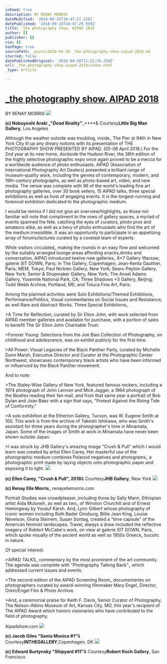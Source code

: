 ```yaml
---
inFeed: true
description: BY RENAY MORRIS
dateModified: '2018-09-25T10:47:27.226Z'
datePublished: '2018-09-25T10:47:29.959Z'
title: _the photography show. AIPAD 2018
author: []
publisher: {}
via: {}
hasPage: true
sourcePath: _posts/2018-04-20-_the-photography-show-aipad-2018.md
starred: false
datePublishedOriginal: '2018-04-20T11:22:56.258Z'
url: _the-photography-show-aipad-2018/index.html
_type: Article

---
```

# [\_the photography show. AIPAD 2018][0]

BY RENAY MORRIS
![](https://the-grid-user-content.s3-us-west-2.amazonaws.com/a0fd3536-328c-44fa-bd88-5d3bfdaa5a7d.png)

**(c) Nobuyoshi Araki **_**"**_**Dead Reality**_**"**_****& Courtesy**Little Big Man Gallery**, Los Angeles

Although the weather outside was troubling, inside\_ The Pier at 94th in New York City lit up any dreary notions with its presentation of  THE PHOTOGRAPHY SHOW PRESENTED BY AIPAD. (05-08 April 2018.) For the 2nd year at its new home, dockside the Hudson River, the 38th edition of the highly selective photographic expo once again proved to be a mecca for a worldwide audience of photo enthusiasts. AIPAD (Association of International Photography Art Dealers) presented a brilliant range of museum-quality work, including the genres of contemporary, modern, and 19th-century photographs, as well as photo-based art, video, and new media. The venue was complete with 96 of the world's leading fine art photography galleries, over 30 book sellers, 15 AIPAD talks, three special exhibitions as well as host of engaging events. It is the longest-running and foremost exhibition dedicated to the photographic medium.

I would be remiss if I did not give an overview/highlights, as those not familiar will note that compliment to the rows of gallery spaces, a myriad of events spanned the fete, catching the eyes of curators, photo pros and amateurs alike, as well as a bevy of photo enthusiasts who find the art of the medium irresistible. It was an opportunity to participate in an appetizing array of forums/lectures curated by a coveted team of experts.

While visitors circulated\_ making the rounds in an easy flow and welcomed by the suitably arranged lounge areas affording snacks,drinks and conversation, AIPAD introduced twelve new galleries\_ 6×7 Gallery Warsaw; galerie SIT DOWN, Paris; In The Gallery, Copenhagen; Jean-Kenta Gauthier, Paris; MEM, Tokyo; Paul Nicklen Gallery, New York; Sears-Peyton Gallery, New York; Senior & Shopmaker Gallery, New York; The Ansel Adams Gallery, Yosemite National Park, CA; Three Shadows +3 Gallery, Beijing; Todd Webb Archive, Portland, ME; and Toluca Fine Art, Paris.

Among the planned activities were Solo Exhibitions/Themed Exhibitions, Performance/Politics, Visual commentaries on Social Issues and Resistance, as well Rare and Abstract Works. Three Special Exhibitions\_

\>A Time for Reflection, curated by Sir Elton John, with work selected from AIPAD member galleries and available for purchase, with a portion of sales to benefit The Sir Elton John Charitable Trust.

\>Forever Young: Selections from the Joe Baio Collection of Photography, on childhood and adolescence, was on exhibit publicly for the first time.

\>All Power: Visual Legacies of the Black Panther Party, curated by Michelle Dunn Marsh, Executive Director and Curator at the Photographic Center Northwest, showcases contemporary black artists who have been informed or influenced by the Black Panther movement.

And to note:

\>The Staley-Wise Gallery of New York, featured famous rockers, including a 1974 photograph of John Lennon and Mick Jagger, a 1964 photograph of the Beatles reading their fan mail, and from that same year a portrait of Bob Dylan and Joan Baez with a sign that says, "Protest Against the Rising Tide of Conformity."

\>A solo exhibition at the Etherton Gallery, Tucson, was W. Eugene Smith at 100\. This work is from the archive of Takeshi Ishikawa, who was Smith's assistant for three years during the photographer's time in Minamata, Japan. Some of the images of Smith at work in Minamata have never been shown outside Japan.

\>I was struck by JHB Gallery's amazing image "Crush & Pull" which I would learn was created by artist Ellen Carey. Her masterful use of the photographic medium combines Polaroid negatives and photograms\_ a photographic print made by laying objects onto photographic paper and exposing it to light.
![](https://imgflo.herokuapp.com/graph/2b2431f8e7ba7b0/5f5bd8e5ccb2e2e8ca7f12e7d8d30606/croprotate.png?cropheight=1489&cropwidth=1579&degrees=0&input=https%3A%2F%2Fthe-grid-user-content.s3-us-west-2.amazonaws.com%2Fdc12df0c-fa2d-4710-87d8-d28172f8e7ca.png&x=319&y=0)

**(c) Ellen Carey, "Crush & Pull", 2018**& Courtesy**JHB Gallery**, New York
![](https://the-grid-user-content.s3-us-west-2.amazonaws.com/797321d7-127c-41f4-9339-62875a87859f.png)

**(c) Renay Elle Morris**\_ renayellemorris.com 

Portrait Studies was crowdpleaser\_including those by Sally Mann, Ethiopian artist Aida Muluneh, as well as two\_ of Winston Churchill and of Ernest Hemingway by Yousuf Karsh. And, Lynn Gilbert whose photography of iconic women including Ruth Bader Ginsburg, Billie Jean King, Louise Nevelson, Gloria Steinem, Susan Sontag, created a "time capsule" of the American feminist landscapes. Travel, always a draw included the reflective imagery of Roblert McCabe's work, on view at galerie SIT DOWN, Paris, which spoke visually of the ancient world as well as 1950s Greece\_ bucolic in nature.

Of special interest:

\>AIPAD TALKS\_ commentary by the most prominent of the art community. The agenda was complete with "Photography Talking Back"\_ which addressed current issues and events.

\>The second edition of the AIPAD Screening Room\_ documentaries on photographers curated by award-winning filmmaker Mary Engel, Director, Orkin/Engel Film & Photo Archive.

\>And, a ceremonial praise for Keith F. Davis, Senior Curator of Photography, The Nelson-Atkins Museum of Art, Kansas City, MO, this year's recipient of The AIPAD Award which honors visionaries who have contributed to the field of photography.

Aipadshow.com
![](https://the-grid-user-content.s3-us-west-2.amazonaws.com/0a82fee1-8ceb-4c56-95b1-f4e8cf86faa4.png)

**(c) Jacob Giles "Santa Monica \#1"**& Courtesy**INTHEGALLERY**,Copenhagen, DK
![](https://the-grid-user-content.s3-us-west-2.amazonaws.com/76fa81fd-c1d5-4d37-b3b3-0c5fc24d7cb0.png)

**(c) Edward Burtynsky "Shipyard \#11"**& Courtesy**Robert Koch Gallery**, San Francisco

[0]: http://renayellemorris.com/_the-photography-show-aipad-2018/ "Permalink to _the photography show. AIPAD 2018"